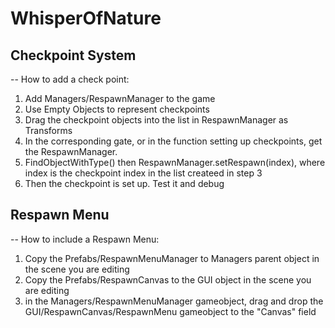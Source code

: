 # WhisperOfNature

## Checkpoint System
-- How to add a check point: 
1. Add Managers/RespawnManager to the game
2. Use Empty Objects to represent checkpoints
3. Drag the checkpoint objects into the list in RespawnManager as Transforms
4. In the corresponding gate, or in the function setting up checkpoints, get the RespawnManager.
5. FindObjectWithType<RespawnManager>() then RespawnManager.setRespawn(index), where index is the checkpoint index in the list createed in step 3
6. Then the checkpoint is set up. Test it and debug

## Respawn Menu
-- How to include a Respawn Menu:
1. Copy the Prefabs/RespawnMenuManager to Managers parent object in the scene you are editing
2. Copy the Prefabs/RespawnCanvas to the GUI object in the scene you are editing
3. in the Managers/RespawnMenuManager gameobject, drag and drop the GUI/RespawnCanvas/RespawnMenu gameobject to the "Canvas" field
